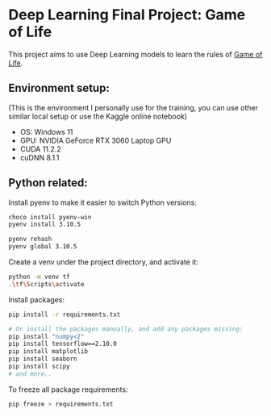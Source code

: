 # Deep Learning Final Project: Game of Life

This project aims to use Deep Learning models to learn the rules of [Game of Life](https://en.wikipedia.org/wiki/Conway%27s_Game_of_Life).

## Environment setup:

(This is the environment I personally use for the training, you can use other similar local setup or use the Kaggle online notebook)

- OS: Windows 11
- GPU: NVIDIA GeForce RTX 3060 Laptop GPU
- CUDA 11.2.2
- cuDNN 8.1.1

## Python related:

Install pyenv to make it easier to switch Python versions:

```sh
choco install pyenv-win
pyenv install 3.10.5

pyenv rehash
pyenv global 3.10.5
```

Create a venv under the project directory, and activate it:

```sh
python -m venv tf
.\tf\Scripts\activate
```

Install packages:

```sh
pip install -r requirements.txt

# Or install the packages manually, and add any packages missing:
pip install "numpy<2"
pip install tensorflow==2.10.0
pip install matplotlib
pip install seaborn
pip install scipy
# and more..
```

To freeze all package requirements:

```sh
pip freeze > requirements.txt
```
